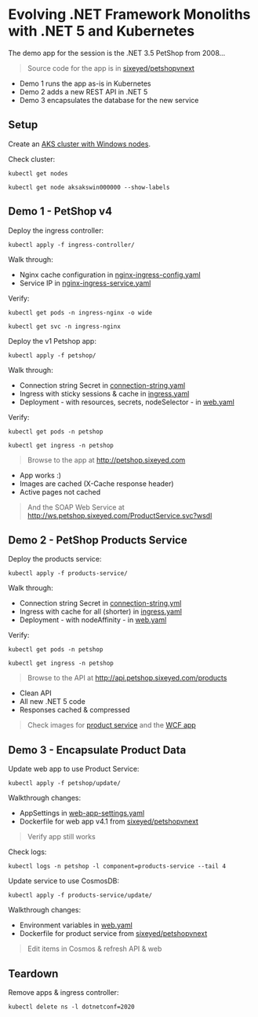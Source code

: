 # Evolving .NET Framework Monoliths with .NET 5 and Kubernetes

The demo app for the session is the .NET 3.5 PetShop from 2008...

> Source code for the app is in [sixeyed/petshopvnext](https://github.com/sixeyed/petshopvnext)

- Demo 1 runs the app as-is in Kubernetes
- Demo 2 adds a new REST API in .NET 5
- Demo 3 encapsulates the database for the new service

## Setup

Create an [AKS cluster with Windows nodes](azure.md).

Check cluster:

```
kubectl get nodes

kubectl get node aksakswin000000 --show-labels
```

## Demo 1 - PetShop v4

Deploy the ingress controller:

```
kubectl apply -f ingress-controller/
```

Walk through: 

- Nginx cache configuration in [nginx-ingress-config.yaml](./ingress-controller/nginx-ingress-config.yaml)
- Service IP in [nginx-ingress-service.yaml](./ingress-controller/nginx-ingress-service.yaml)

Verify:

```
kubectl get pods -n ingress-nginx -o wide

kubectl get svc -n ingress-nginx
```

Deploy the v1 Petshop app:

```
kubectl apply -f petshop/
```

Walk through: 

- Connection string Secret in [connection-string.yaml](./petshop/web-connection-string.yaml)
- Ingress with sticky sessions & cache in [ingress.yaml](./petshop/web-ingress.yaml)
- Deployment - with resources, secrets, nodeSelector - in [web.yaml](./petshop/web.yaml)

Verify:

```
kubectl get pods -n petshop

kubectl get ingress -n petshop
```

> Browse to the app at http://petshop.sixeyed.com

- App works :)
- Images are cached (X-Cache response header)
- Active pages not cached 

> And the SOAP Web Service at http://ws.petshop.sixeyed.com/ProductService.svc?wsdl

## Demo 2 - PetShop Products Service

Deploy the products service:

```
kubectl apply -f products-service/
```

Walk through: 

- Connection string Secret in [connection-string.yml](./products-service/connection-string.yaml)
- Ingress with cache for all (shorter) in [ingress.yaml](./products-service/ingress.yaml)
- Deployment - with nodeAffinity - in [web.yaml](./products-service/web.yaml)

Verify:

```
kubectl get pods -n petshop

kubectl get ingress -n petshop
```

> Browse to the API at http://api.petshop.sixeyed.com/products

- Clean API
- All new .NET 5 code
- Responses cached & compressed

> Check images for [product service](https://hub.docker.com/r/sixeyed/petshop-products-service/tags) and the [WCF app](https://hub.docker.com/r/sixeyed/petshop-webservice/tags)


## Demo 3 - Encapsulate Product Data


Update web app to use Product Service:

```
kubectl apply -f petshop/update/
```

Walkthrough changes:

- AppSettings in [web-app-settings.yaml](./petshop/update/web-app-settings.yaml)
- Dockerfile for web app v4.1 from [sixeyed/petshopvnext]()

> Verify app still works

Check logs:

```
kubectl logs -n petshop -l component=products-service --tail 4
```

Update service to use CosmosDB:

```
kubectl apply -f products-service/update/
```

Walkthrough changes:

- Environment variables in [web.yaml](./products-service/update/web.yaml)
- Dockerfile for  product service from [sixeyed/petshopvnext]()

> Edit items in Cosmos & refresh API & web

## Teardown

Remove apps & ingress controller:

```
kubectl delete ns -l dotnetconf=2020
```